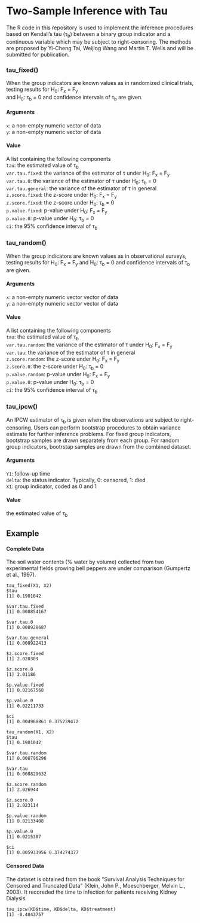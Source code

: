 # Two-Sample Inference with Tau

The R code in this repository is used to implement the inference procedures based on Kendall’s tau (&tau;<sub>b</sub>) between a binary group indicator and a continuous variable which may be subject to right-censoring. The methods are proposed by Yi-Cheng Tai, Weijing Wang and Martin T. Wells and will be submitted for publication. <br>

### tau_fixed()
When the group indicators are known values as in randomized clinical trials, testing results for H<sub>0</sub>: F<sub>x</sub> = F<sub>y</sub> <br> and H<sub>0</sub>: &tau;<sub>b</sub> = 0 and confidence intervals of &tau;<sub>b</sub> are given. <br>

#### Arguments
`x`: a non-empty numeric vector of data <br>
`y`: a non-empty numeric vector of data <br>

#### Value
A list containing the following components <br>
`tau`: the estimated value of &tau;<sub>b</sub> <br>
`var.tau.fixed`: the variance of the estimator of &tau; under H<sub>0</sub>: F<sub>x</sub> = F<sub>y</sub> <br>
`var.tau.0`: the variance of the estimator of &tau; under H<sub>0</sub>: &tau;<sub>b</sub> = 0 <br>
`var.tau.general`: the variance of the estimator of &tau; in general <br>
`z.score.fixed`: the z-score under H<sub>0</sub>: F<sub>x</sub> = F<sub>y</sub> <br>
`z.score.fixed`: the z-score under H<sub>0</sub>: &tau;<sub>b</sub> = 0 <br>
`p.value.fixed`: p-value under H<sub>0</sub>: F<sub>x</sub> = F<sub>y</sub> <br>
`p.value.0`: p-value under H<sub>0</sub>: &tau;<sub>b</sub> = 0 <br>
`ci`: the 95% confidence interval of &tau;<sub>b</sub> <br>

### tau_random()
When the group indicators are known values as in observational surveys, testing results for H<sub>0</sub>: F<sub>x</sub> = F<sub>y</sub> and H<sub>0</sub>: &tau;<sub>b</sub> = 0 and confidence intervals of &tau;<sub>b</sub> are given. <br> 

#### Arguments
`x`: a non-empty numeric vector vector of data <br>
`y`: a non-empty numeric vector vector of data <br>

#### Value
A list containing the following components <br>
`tau`: the estimated value of &tau;<sub>b</sub> <br>
`var.tau.random`: the variance of the estimator of &tau; under H<sub>0</sub>: F<sub>x</sub> = F<sub>y</sub> <br>
`var.tau`: the variance of the estimator of &tau; in general <br>
`z.score.random`: the z-score under H<sub>0</sub>: F<sub>x</sub> = F<sub>y</sub> <br>
`z.score.0`: the z-score under H<sub>0</sub>: &tau;<sub>b</sub> = 0 <br>
`p.value.random`: p-value under H<sub>0</sub>: F<sub>x</sub> = F<sub>y</sub> <br>
`p.value.0`: p-value under H<sub>0</sub>: &tau;<sub>b</sub> = 0 <br>
`ci`: the 95% confidence interval of &tau;<sub>b</sub> <br>

### tau_ipcw()
An IPCW estimator of &tau;<sub>b</sub> is given when the observations are subject to right-censoring. Users can perform bootstrap procedures to obtain variance estimate for further inference problems. For fixed group indicators, bootstrap samples are drawn separately from each group. For random group indicators, bootrstap samples are drawn from the combined dataset. <br>  

#### Arguments
`Y1`: follow-up time <br>
`delta`: the status indicator. Typically, 0: censored, 1: died <br>
`X1`: group indicator, coded as 0 and 1 <br>

#### Value
the estimated value of &tau;<sub>b</sub> <br>

## Example
#### Complete Data
The soil water contents (% water by volume) collected from two experimental fields growing bell peppers are under comparison (Gumpertz et al., 1997).

```
tau_fixed(X1, X2)
$tau
[1] 0.1901042

$var.tau.fixed
[1] 0.008854167

$var.tau.0
[1] 0.008928687

$var.tau.general
[1] 0.008922413

$z.score.fixed
[1] 2.020309

$z.score.0
[1] 2.01186

$p.value.fixed
[1] 0.02167568

$p.value.0
[1] 0.02211733

$ci
[1] 0.004968861 0.375239472
```

```
tau_random(X1, X2)
$tau
[1] 0.1901042

$var.tau.random
[1] 0.008796296

$var.tau
[1] 0.008829632

$z.score.random
[1] 2.026944

$z.score.0
[1] 2.023114

$p.value.random
[1] 0.02133408

$p.value.0
[1] 0.0215307

$ci
[1] 0.005933956 0.374274377
```

#### Censored Data
The dataset is obtained from the book "Survival Analysis Techniques for Censored and Truncated Data" (Klein, John P., Moeschberger, Melvin L., 2003). It recoreded the time to infection for patients receiving Kidney Dialysis. <br>

```
tau_ipcw(KD$time, KD$delta, KD$treatment)
[1] -0.4843757
```


